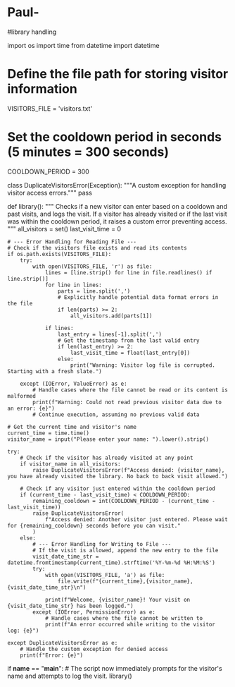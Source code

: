 # Paul-
#library handling

import os
import time
from datetime import datetime

# Define the file path for storing visitor information
VISITORS_FILE = 'visitors.txt'
# Set the cooldown period in seconds (5 minutes = 300 seconds)
COOLDOWN_PERIOD = 300

class DuplicateVisitorsError(Exception):
    """A custom exception for handling visitor access errors."""
    pass

def library():
    """
    Checks if a new visitor can enter based on a cooldown and past visits,
    and logs the visit. If a visitor has already visited or if the last visit
    was within the cooldown period, it raises a custom error preventing access.
    """
    all_visitors = set()
    last_visit_time = 0
    
    # --- Error Handling for Reading File ---
    # Check if the visitors file exists and read its contents
    if os.path.exists(VISITORS_FILE):
        try:
            with open(VISITORS_FILE, 'r') as file:
                lines = [line.strip() for line in file.readlines() if line.strip()]
                for line in lines:
                    parts = line.split(',')
                    # Explicitly handle potential data format errors in the file
                    if len(parts) >= 2:
                        all_visitors.add(parts[1])
                
                if lines:
                    last_entry = lines[-1].split(',')
                    # Get the timestamp from the last valid entry
                    if len(last_entry) >= 2:
                        last_visit_time = float(last_entry[0])
                    else:
                        print("Warning: Visitor log file is corrupted. Starting with a fresh slate.")

        except (IOError, ValueError) as e:
            # Handle cases where the file cannot be read or its content is malformed
            print(f"Warning: Could not read previous visitor data due to an error: {e}")
            # Continue execution, assuming no previous valid data

    # Get the current time and visitor's name
    current_time = time.time()
    visitor_name = input("Please enter your name: ").lower().strip()

    try:
        # Check if the visitor has already visited at any point
        if visitor_name in all_visitors:
            raise DuplicateVisitorsError(f"Access denied: {visitor_name}, you have already visited the library. No back to back visit allowed.")
        
        # Check if any visitor just entered within the cooldown period
        if (current_time - last_visit_time) < COOLDOWN_PERIOD:
            remaining_cooldown = int(COOLDOWN_PERIOD - (current_time - last_visit_time))
            raise DuplicateVisitorsError(
                f"Access denied: Another visitor just entered. Please wait for {remaining_cooldown} seconds before you can visit."
            )
        else:
            # --- Error Handling for Writing to File ---
            # If the visit is allowed, append the new entry to the file
            visit_date_time_str = datetime.fromtimestamp(current_time).strftime('%Y-%m-%d %H:%M:%S')
            try:
                with open(VISITORS_FILE, 'a') as file:
                    file.write(f"{current_time},{visitor_name},{visit_date_time_str}\n")
                
                print(f"Welcome, {visitor_name}! Your visit on {visit_date_time_str} has been logged.")
            except (IOError, PermissionError) as e:
                # Handle cases where the file cannot be written to
                print(f"An error occurred while writing to the visitor log: {e}")

    except DuplicateVisitorsError as e:
        # Handle the custom exception for denied access
        print(f"Error: {e}")


if __name__ == "__main__":
    # The script now immediately prompts for the visitor's name and attempts to log the visit.
    library()
